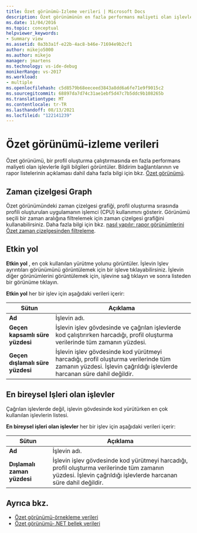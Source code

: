```yaml
---
title: Özet görünümü-Izleme verileri | Microsoft Docs
description: Özet görünümünün en fazla performans maliyeti olan işlevlerle ilgili bilgileri ve bildirim bağlantılarının ve rapor listelerinin açıklamasını nasıl görüntülediğini öğrenin.
ms.date: 11/04/2016
ms.topic: conceptual
helpviewer_keywords:
- Summary view
ms.assetid: 0a3b3a1f-e22b-4ac8-b46e-71694e9b2cf1
author: mikejo5000
ms.author: mikejo
manager: jmartens
ms.technology: vs-ide-debug
monikerRange: vs-2017
ms.workload:
- multiple
ms.openlocfilehash: c5d8579b68eeceed3843a8dd6a6fe71e9f9015c2
ms.sourcegitcommit: 68897da7d74c31ae1ebf5d47c7b5ddc9b108265b
ms.translationtype: MT
ms.contentlocale: tr-TR
ms.lasthandoff: 08/13/2021
ms.locfileid: "122141239"
---
```

# <a name="summary-view---instrumentation-data"></a>Özet görünümü-izleme verileri
Özet görünümü, bir profil oluşturma çalıştırmasında en fazla performans maliyeti olan işlevlerle ilgili bilgileri görüntüler. Bildirim bağlantılarının ve rapor listelerinin açıklaması dahil daha fazla bilgi için bkz. [Özet görünümü](../profiling/summary-view.md).

## <a name="timeline-graph"></a>Zaman çizelgesi Graph
 Özet görünümündeki zaman çizelgesi grafiği, profil oluşturma sırasında profili oluşturulan uygulamanın işlemci (CPU) kullanımını gösterir. Görünümü seçili bir zaman aralığına filtrelemek için zaman çizelgesi grafiğini kullanabilirsiniz. Daha fazla bilgi için bkz. [nasıl yapılır: rapor görünümlerini Özet zaman çizelgesinden filtreleme](../profiling/how-to-filter-report-views-from-the-summary-timeline.md).

## <a name="hot-path"></a>Etkin yol
 **Etkin yol** , en çok kullanılan yürütme yolunu görüntüler. İşlevin Işlev ayrıntıları görünümünü görüntülemek için bir işleve tıklayabilirsiniz. İşlevin diğer görünümlerini görüntülemek için, işlevine sağ tıklayın ve sonra listeden bir görünüme tıklayın.

 **Etkin yol** her bir işlev için aşağıdaki verileri içerir:

|Sütun|Açıklama|
|------------|-----------------|
|**Ad**|İşlevin adı.|
|**Geçen kapsamlı süre yüzdesi**|İşlevin işlev gövdesinde ve çağrılan işlevlerde kod çalıştırırken harcadığı, profil oluşturma verilerinde tüm zamanın yüzdesi.|
|**Geçen dışlamalı süre yüzdesi**|İşlevin işlev gövdesinde kod yürütmeyi harcadığı, profil oluşturma verilerinde tüm zamanın yüzdesi. İşlevin çağrıldığı işlevlerde harcanan süre dahil değildir.|

## <a name="functions-with-most-individual-work"></a>En bireysel Işleri olan işlevler
 Çağrılan işlevlerde değil, işlevin gövdesinde kod yürütürken en çok kullanılan işlevlerin listesi.

 **En bireysel işleri olan işlevler** her bir işlev için aşağıdaki verileri içerir:

|Sütun|Açıklama|
|------------|-----------------|
|**Ad**|İşlevin adı.|
|**Dışlamalı zaman yüzdesi**|İşlevin işlev gövdesinde kod yürütmeyi harcadığı, profil oluşturma verilerinde tüm zamanın yüzdesi. İşlevin çağrıldığı işlevlerde harcanan süre dahil değildir.|

## <a name="see-also"></a>Ayrıca bkz.
- [Özet görünümü-örnekleme verileri](../profiling/summary-view-sampling-data.md)
- [Özet görünümü-.NET bellek verileri](../profiling/summary-view-dotnet-memory-data.md)

